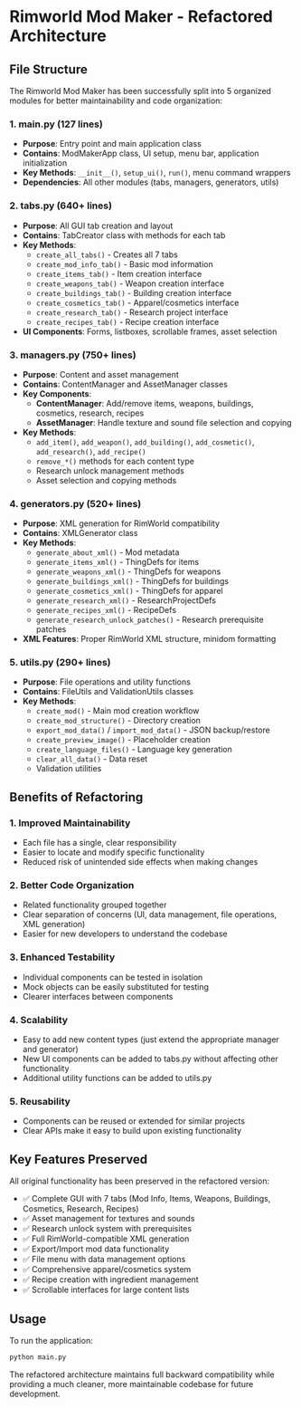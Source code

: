 # Rimworld Mod Maker - Refactored Architecture

## File Structure

The Rimworld Mod Maker has been successfully split into 5 organized modules for better maintainability and code organization:

### 1. main.py (127 lines)
- **Purpose**: Entry point and main application class
- **Contains**: ModMakerApp class, UI setup, menu bar, application initialization
- **Key Methods**: `__init__()`, `setup_ui()`, `run()`, menu command wrappers
- **Dependencies**: All other modules (tabs, managers, generators, utils)

### 2. tabs.py (640+ lines)
- **Purpose**: All GUI tab creation and layout
- **Contains**: TabCreator class with methods for each tab
- **Key Methods**: 
  - `create_all_tabs()` - Creates all 7 tabs
  - `create_mod_info_tab()` - Basic mod information
  - `create_items_tab()` - Item creation interface
  - `create_weapons_tab()` - Weapon creation interface
  - `create_buildings_tab()` - Building creation interface
  - `create_cosmetics_tab()` - Apparel/cosmetics interface
  - `create_research_tab()` - Research project interface
  - `create_recipes_tab()` - Recipe creation interface
- **UI Components**: Forms, listboxes, scrollable frames, asset selection

### 3. managers.py (750+ lines)
- **Purpose**: Content and asset management
- **Contains**: ContentManager and AssetManager classes
- **Key Components**:
  - **ContentManager**: Add/remove items, weapons, buildings, cosmetics, research, recipes
  - **AssetManager**: Handle texture and sound file selection and copying
- **Key Methods**:
  - `add_item()`, `add_weapon()`, `add_building()`, `add_cosmetic()`, `add_research()`, `add_recipe()`
  - `remove_*()` methods for each content type
  - Research unlock management methods
  - Asset selection and copying methods

### 4. generators.py (520+ lines)
- **Purpose**: XML generation for RimWorld compatibility
- **Contains**: XMLGenerator class
- **Key Methods**:
  - `generate_about_xml()` - Mod metadata
  - `generate_items_xml()` - ThingDefs for items
  - `generate_weapons_xml()` - ThingDefs for weapons
  - `generate_buildings_xml()` - ThingDefs for buildings
  - `generate_cosmetics_xml()` - ThingDefs for apparel
  - `generate_research_xml()` - ResearchProjectDefs
  - `generate_recipes_xml()` - RecipeDefs
  - `generate_research_unlock_patches()` - Research prerequisite patches
- **XML Features**: Proper RimWorld XML structure, minidom formatting

### 5. utils.py (290+ lines)
- **Purpose**: File operations and utility functions
- **Contains**: FileUtils and ValidationUtils classes
- **Key Methods**:
  - `create_mod()` - Main mod creation workflow
  - `create_mod_structure()` - Directory creation
  - `export_mod_data()` / `import_mod_data()` - JSON backup/restore
  - `create_preview_image()` - Placeholder creation
  - `create_language_files()` - Language key generation
  - `clear_all_data()` - Data reset
  - Validation utilities

## Benefits of Refactoring

### 1. **Improved Maintainability**
- Each file has a single, clear responsibility
- Easier to locate and modify specific functionality
- Reduced risk of unintended side effects when making changes

### 2. **Better Code Organization**
- Related functionality grouped together
- Clear separation of concerns (UI, data management, file operations, XML generation)
- Easier for new developers to understand the codebase

### 3. **Enhanced Testability**
- Individual components can be tested in isolation
- Mock objects can be easily substituted for testing
- Clearer interfaces between components

### 4. **Scalability**
- Easy to add new content types (just extend the appropriate manager and generator)
- New UI components can be added to tabs.py without affecting other functionality
- Additional utility functions can be added to utils.py

### 5. **Reusability**
- Components can be reused or extended for similar projects
- Clear APIs make it easy to build upon existing functionality

## Key Features Preserved

All original functionality has been preserved in the refactored version:

- ✅ Complete GUI with 7 tabs (Mod Info, Items, Weapons, Buildings, Cosmetics, Research, Recipes)
- ✅ Asset management for textures and sounds
- ✅ Research unlock system with prerequisites
- ✅ Full RimWorld-compatible XML generation
- ✅ Export/Import mod data functionality
- ✅ File menu with data management options
- ✅ Comprehensive apparel/cosmetics system
- ✅ Recipe creation with ingredient management
- ✅ Scrollable interfaces for large content lists

## Usage

To run the application:
```bash
python main.py
```

The refactored architecture maintains full backward compatibility while providing a much cleaner, more maintainable codebase for future development.
